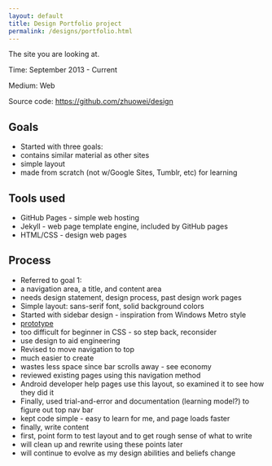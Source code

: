```yaml
---
layout: default
title: Design Portfolio project
permalink: /designs/portfolio.html
---
```


The site you are looking at.

Time: September 2013 - Current

Medium: Web

Source code: https://github.com/zhuowei/design

## Goals
- Started with three goals:
 - contains similar material as other sites
 - simple layout
 - made from scratch (not w/Google Sites, Tumblr, etc) for learning

## Tools used
 - GitHub Pages - simple web hosting
 - Jekyll - web page template engine, included by GitHub pages
 - HTML/CSS - design web pages

## Process
 - Referred to goal 1:
  - a navigation area, a title, and content area
  - needs design statement, design process, past design work pages
 - Simple layout: sans-serif font, solid background colors
 - Started with sidebar design - inspiration from Windows Metro style
  - [prototype](portfolio/oldindex.html)
  - too difficult for beginner in CSS - so step back, reconsider
  - use design to aid engineering
 - Revised to move navigation to top
  - much easier to create
  - wastes less space since bar scrolls away - see economy
  - reviewed existing pages using this navigation method
   - Android developer help pages use this layout, so examined it to see how they did it
  - Finally, used trial-and-error and documentation (learning model?) to figure out top nav bar
  - kept code simple - easy to learn for me, and page loads faster
 - finally, write content
  - first, point form to test layout and to get rough sense of what to write
  - will clean up and rewrite using these points later
  - will continue to evolve as my design abilities and beliefs change


